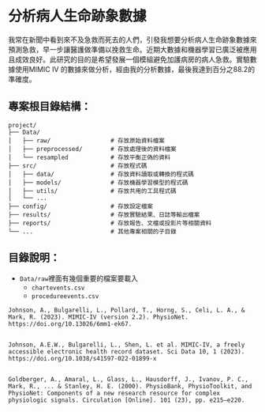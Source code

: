 # 分析病人生命跡象數據
我常在新聞中看到來不及急救而死去的人們，引發我想要分析病人生命跡象數據來預測急救，早一步讓醫護做準備以挽救生命。近期大數據和機器學習已廣泛被應用且成效良好。此研究的目的是希望發展一個模組避免加護病房的病人急救。實驗數據使用MIMIC IV 的數據來做分析，經由我的分析數據，最後我達到百分之88.2的準確度。

## 專案根目錄結構：
```
project/
├── Data/
│   ├── raw/                 # 存放原始資料檔案
│   ├── preprocessed/        # 存放處理後的資料檔案
│   └── resampled            # 存放平衡正偽的資料
├── src/                     # 存放程式碼
│   ├── data/                # 存放資料讀取或轉換的程式碼
│   ├── models/              # 存放機器學習模型的程式碼
│   ├── utils/               # 存放共用的工具程式碼
│   └── ...
├── config/                  # 存放設定檔案
├── results/                 # 存放實驗結果、日誌等輸出檔案
├── reports/                 # 存放報告、文檔或投影片等相關資料
└── ...                      # 其他專案相關的子目錄
```
## 目錄說明：
- `Data/raw`裡面有幾個重要的檔案要載入
    - `chartevents.csv`
    - `procedureevents.csv`
    

```
Johnson, A., Bulgarelli, L., Pollard, T., Horng, S., Celi, L. A., & Mark, R. (2023). MIMIC-IV (version 2.2). PhysioNet. https://doi.org/10.13026/6mm1-ek67.


Johnson, A.E.W., Bulgarelli, L., Shen, L. et al. MIMIC-IV, a freely accessible electronic health record dataset. Sci Data 10, 1 (2023). https://doi.org/10.1038/s41597-022-01899-x


Goldberger, A., Amaral, L., Glass, L., Hausdorff, J., Ivanov, P. C., Mark, R., ... & Stanley, H. E. (2000). PhysioBank, PhysioToolkit, and PhysioNet: Components of a new research resource for complex physiologic signals. Circulation [Online]. 101 (23), pp. e215–e220.
```